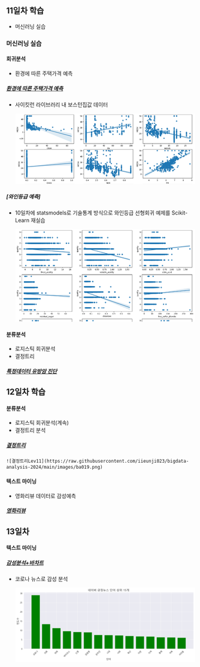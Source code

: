## 11일차 학습
- 머신러닝 실습

### 머신러닝 실습

#### 회귀분석
- 환경에 따른 주택가격 예측

##### [환경에 따른 주택가격 예측](https://github.com/iieunji023/bigdata-analysis-2024/blob/main/day10/da21_%EC%99%80%EC%9D%B8%ED%92%88%EC%A7%88%EB%93%B1%EA%B8%89_%EB%B6%84%EC%84%9D.ipynb)
- 사이킷런 라이브러리 내 보스턴집값 데이터

    ![결과산점도](https://raw.githubusercontent.com/iieunji023/bigdata-analysis-2024/main/images/ba016.png)

##### [와인등급 예측]
- 10일차에 statsmodels로 기술통계 방식으로 와인등급 선형회귀 예제를 Scikit-Learn 재실습

    ![결과산점도](https://raw.githubusercontent.com/iieunji023/bigdata-analysis-2024/main/images/ba015.png)

#### 분류분석
- 로지스틱 회귀분석
- 결정트리

##### [특정데이터 유방암 진단](https://github.com/iieunji023/bigdata-analysis-2024/blob/main/day11/da25_%EC%9C%A0%EB%B0%A9%EC%95%94%EC%A7%84%EB%8B%A8_%EB%A1%9C%EC%A7%80%EC%8A%A4%ED%8B%B1%ED%9A%8C%EA%B7%80%EB%B6%84%EC%84%9D.ipynb)

## 12일차 학습

#### 분류분석
- 로지스틱 회귀분석(계속)
- 결정트리 분석

##### [결정트리](https://github.com/iieunji023/bigdata-analysis-2024/blob/main/day12/da27_%EA%B2%B0%EC%A0%95%ED%8A%B8%EB%A6%AC_%EB%B6%84%EC%84%9D.ipynb)

    ![결정트리Lev11](https://raw.githubusercontent.com/iieunji023/bigdata-analysis-2024/main/images/ba019.png)

#### 텍스트 마이닝
- 영화리뷰 데이터로 감성예측

##### [영화리뷰](https://github.com/iieunji023/bigdata-analysis-2024/blob/main/day12/da28_%EC%98%81%ED%99%94%EB%A6%AC%EB%B7%B0%EB%8D%B0%EC%9D%B4%ED%84%B0%EB%A1%9C_%EA%B0%90%EC%84%B1%EC%98%88%EC%B8%A1.ipynb)

## 13일차

#### 텍스트 마이닝

##### [감성분석+바차트]()
- 코로나 뉴스로 감성 분석

    ![긍정뉴스바차트](https://raw.githubusercontent.com/iieunji023/bigdata-analysis-2024/main/images/ba020.png)